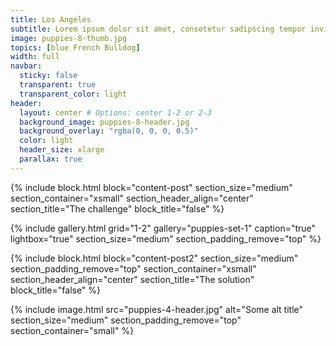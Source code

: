 ```yaml
---
title: Los Angeles
subtitle: Lorem ipsum dolor sit amet, consetetur sadipscing tempor invidunt ut labore et dolore magna aliquyam erat, sed diam voluptua.
image: puppies-8-thumb.jpg
topics: [blue French Bulldog]
width: full
navbar:
  sticky: false
  transparent: true
  transparent_color: light
header:
  layout: center # Options: center 1-2 or 2-3
  background_image: puppies-8-header.jpg
  background_overlay: "rgba(0, 0, 0, 0.5)"
  color: light
  header_size: xlarge
  parallax: true
---
```


{% include block.html 
  block="content-post"
  section_size="medium"
  section_container="xsmall"
  section_header_align="center"
  section_title="The challenge"
  block_title="false"
%}

{% include gallery.html 
	grid="1-2"
	gallery="puppies-set-1"
	caption="true"
	lightbox="true"
  section_size="medium"
  section_padding_remove="top"
%}

{% include block.html 
  block="content-post2"
  section_size="medium"
  section_padding_remove="top"
  section_container="xsmall"
  section_header_align="center"
  section_title="The solution"
  block_title="false"
%}

{% include image.html 
	src="puppies-4-header.jpg"
  alt="Some alt title"
  section_size="medium"
  section_padding_remove="top"
  section_container="small"
%}